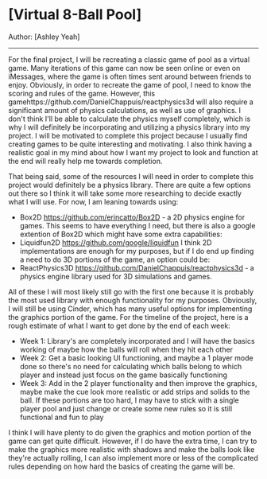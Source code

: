 # [Virtual 8-Ball Pool]

Author: [Ashley Yeah]

---

 For the final project, I will be recreating a classic game of pool as a virtual game. Many iterations of this game can now be seen online or even on iMessages, where the game is often times sent around between friends to enjoy. Obviously, in order to recreate the game of pool, I need to know the scoring and rules of the game. However, this gamehttps://github.com/DanielChappuis/reactphysics3d  will also require a significant amount of physics calculations, as well as use of graphics. I don't think I'll be able to calculate the physics myself completely, which is why I will definitely be incorporating and utilizing a physics library into my project. I will be motivated to complete this project because I usually find creating games to be quite interesting and motivating. I also think having a realistic goal in my mind about how I want my project to look and function at the end will really help me towards completion.

 That being said, some of the resources I will need in order to complete this project would definitely be a physics library. There are quite a few options out there so I think it will take some more researching to decide exactly what I will use. For now, I am leaning towards using:
 - Box2D https://github.com/erincatto/Box2D - a 2D physics engine for games. This seems to have everything I need, but there is also a google extention of Box2D which might have some extra capabilities:
 - Liquidfun2D https://github.com/google/liquidfun I think 2D implementations are enough for my purposes, but if I do end up finding a need to do 3D portions of the game, an option could be:
 - ReactPhysics3D https://github.com/DanielChappuis/reactphysics3d - a physics engine library used for 3D simulations and games.
 
 All of these I will most likely still go with the first one because it is probably the most used library with enough functionality for my purposes. Obviously, I will still be using Cinder, which has many useful options for implementing the graphics portion of the game. For the timeline of the project, here is a rough estimate of what I want to get done by the end of each week:
 - Week 1: Library's are completely incorporated and I will have the basics working of maybe how the balls will roll when they hit each other
 - Week 2: Get a basic looking UI functioning, and maybe a 1 player mode done so there's no need for calculating which balls belong to which player and instead just focus on the game basically functioning
 - Week 3: Add in the 2 player functionality and then improve the graphics, maybe make the cue look more realistic or add strips and solids to the ball. If these portions are too hard, I may have to stick with a single player pool and just change or create some new rules so it is still functional and fun to play
 
 I think I will have plenty to do given the graphics and motion portion of the game can get quite difficult. However, if I do have the extra time, I can try to make the graphics more realistic with shadows and make the balls look like they're actually rolling, I can also implement more or less of the complicated rules depending on how hard the basics of creating the game will be. 